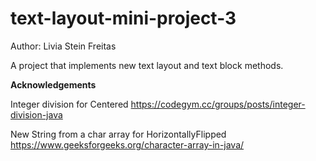 # text-layout-mini-project-3

Author: Livia Stein Freitas

A project that implements new text layout and text block methods. 

**Acknowledgements**

Integer division for Centered
https://codegym.cc/groups/posts/integer-division-java

New String from a char array for HorizontallyFlipped
https://www.geeksforgeeks.org/character-array-in-java/

